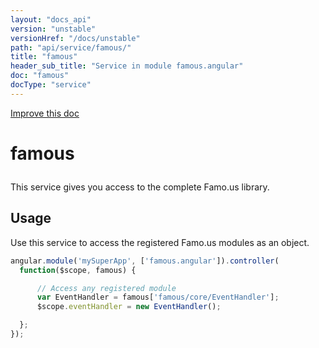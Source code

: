 ```yaml
---
layout: "docs_api"
version: "unstable"
versionHref: "/docs/unstable"
path: "api/service/famous/"
title: "famous"
header_sub_title: "Service in module famous.angular"
doc: "famous"
docType: "service"
---
```


<div class="improve-docs">
  <a href='https://github.com/FamousInternal/famous-angular/edit/master/app/scripts/famous.angular.js#L133'>
    Improve this doc
  </a>
</div>




<h1 class="api-title">

  famous



</h1>





This service gives you access to the complete Famo.us library.









## Usage
Use this service to access the registered Famo.us modules as an object.

```js
angular.module('mySuperApp', ['famous.angular']).controller(
  function($scope, famous) {

      // Access any registered module
      var EventHandler = famous['famous/core/EventHandler'];
      $scope.eventHandler = new EventHandler();

  };
});
```


  

  
  
  






